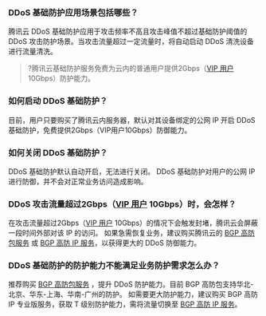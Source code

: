 ### DDoS 基础防护应用场景包括哪些？
腾讯云 DDoS 基础防护应用于攻击频率不高且攻击峰值不超过基础防护阈值的 DDoS 攻击防护场景。当攻击流量超过一定流量时，将自动启动 DDoS 清洗设备进行流量清洗。
>?腾讯云基础防护服务免费为云内的普通用户提供2Gbps（[VIP 用户](https://cloud.tencent.com/service/vip) 10Gbps）防护能力。

### 如何启动 DDoS 基础防护？
目前，用户只要购买了腾讯云内服务器，默认对其设备绑定的公网 IP 开启 DDoS 基础防护，免费提供2Gbps（VIP用户10Gbps）防御能力。

### 如何关闭 DDoS 基础防护？
DDoS 基础防护默认自动开启，无法进行关闭。
DDoS 基础防护对用户的公网 IP 进行防御，并不会对正常业务访问造成影响。

### DDoS 攻击流量超过2Gbps（[VIP 用户](https://cloud.tencent.com/service/vip) 10Gbps）时，会怎样？
在攻击流量超过2Gbps（[VIP 用户](https://cloud.tencent.com/service/vip) 10Gbps）的情况下会触发封堵，腾讯云会屏蔽一段时间外部对该 IP 的访问。
如果急需恢复业务，建议购买腾讯云的 [BGP 高防包服务](https://cloud.tencent.com/document/product/1021/31469) 或 [BGP 高防 IP 服务](https://cloud.tencent.com/document/product/1014/31091)，以获得更大的 DDoS 防御能力。

### DDoS 基础防护的防护能力不能满足业务防护需求怎么办？
推荐购买 [BGP 高防包服务](https://cloud.tencent.com/document/product/1021/31469) ，提升 DDoS 防护能力。目前 BGP 高防包支持华北-北京、华东-上海、华南-广州的防护。
如需要更大防护能力，建议购买 BGP 高防 IP 专业版服务，获取 T 级别防护能力，需将流量切换至 [BGP 高防 IP 服务](https://cloud.tencent.com/document/product/1014/31091)。
